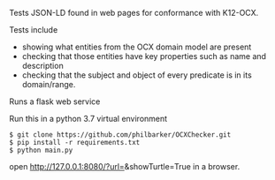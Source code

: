 Tests JSON-LD found in web pages for conformance with K12-OCX.

Tests include
- showing what entities from the OCX domain model are present
- checking that those entities have key properties such as name and description
- checking that the subject and object of every predicate is in its domain/range.

Runs a flask web service

Run this in a python 3.7 virtual environment
```
$ git clone https://github.com/philbarker/OCXChecker.git
$ pip install -r requirements.txt
$ python main.py
```
open http://127.0.0.1:8080/?url=<url of page to check>&showTurtle=True in a browser.
